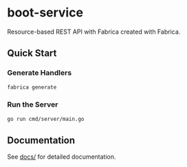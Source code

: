 # boot-service

Resource-based REST API with Fabrica created with Fabrica.

## Quick Start

### Generate Handlers

```bash
fabrica generate
```

### Run the Server

```bash
go run cmd/server/main.go
```

## Documentation

See [docs/](docs/) for detailed documentation.
